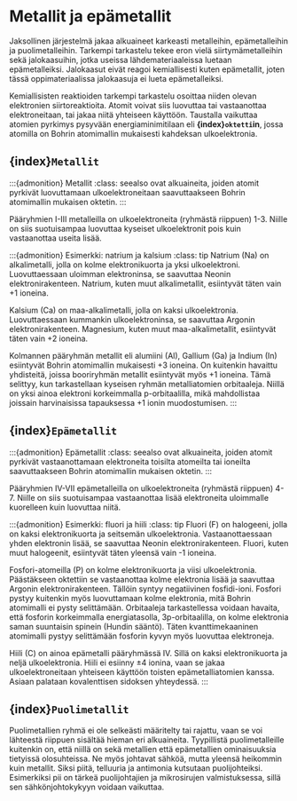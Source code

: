 # Metallit ja epämetallit

Jaksollinen järjestelmä jakaa alkuaineet karkeasti metalleihin, epämetalleihin ja puolimetalleihin. Tarkempi tarkastelu tekee eron vielä siirtymämetalleihin sekä jalokaasuihin, jotka useissa lähdemateriaaleissa luetaan epämetalleiksi. Jalokaasut eivät reagoi kemiallisesti kuten epämetallit, joten tässä oppimateriaalissa jalokaasuja ei lueta epämetalleiksi.

Kemiallisisten reaktioiden tarkempi tarkastelu osoittaa niiden olevan elektronien siirtoreaktioita. Atomit voivat siis luovuttaa tai vastaanottaa elektroneitaan, tai jakaa niitä yhteiseen käyttöön. Taustalla vaikuttaa atomien pyrkimys pysyvään energiaminimitilaan eli **{index}`oktetti`in**, jossa atomilla on Bohrin atomimallin mukaisesti kahdeksan ulkoelektronia.

## {index}`Metallit`
:::{admonition} Metallit
:class: seealso
ovat alkuaineita, joiden atomit pyrkivät luovuttamaan ulkoelektroneitaan saavuttaakseen Bohrin atomimallin mukaisen oktetin.
:::

Pääryhmien I-III metalleilla on ulkoelektroneita (ryhmästä riippuen) 1-3. Niille on siis suotuisampaa luovuttaa kyseiset ulkoelektronit pois kuin vastaanottaa useita lisää.

:::{admonition} Esimerkki: natrium ja kalsium
:class: tip
Natrium (Na) on alkalimetalli, jolla on kolme elektronikuorta ja yksi ulkoelektroni. Luovuttaessaan uloimman elektroninsa, se saavuttaa Neonin elektronirakenteen. Natrium, kuten muut alkalimetallit, esiintyvät täten vain +1 ioneina.

Kalsium (Ca) on maa-alkalimetalli, jolla on kaksi ulkoelektronia. Luovuttaessaan kummankin ulkoelektroninsa, se saavuttaa Argonin elektronirakenteen. Magnesium, kuten muut maa-alkalimetallit, esiintyvät täten vain +2 ioneina.

Kolmannen pääryhmän metallit eli alumiini (Al), Gallium (Ga) ja Indium (In) esiintyvät Bohrin atomimallin mukaisesti +3 ioneina. On kuitenkin havaittu yhdisteitä, joissa booriryhmän metallit esiintyvät myös +1 ioneina. Tämä selittyy, kun tarkastellaan kyseisen ryhmän metalliatomien orbitaaleja. Niillä on yksi ainoa elektroni korkeimmalla p-orbitaalilla, mikä mahdollistaa joissain harvinaisissa tapauksessa +1 ionin muodostumisen.
:::

## {index}`Epämetallit`
:::{admonition} Epämetallit
:class: seealso
ovat alkuaineita, joiden atomit pyrkivät vastaanottamaan elektroneita toisilta atomeilta tai ioneilta saavuttaakseen Bohrin atomimallin mukaisen oktetin.
:::

Pääryhmien IV-VII epämetalleilla on ulkoelektroneita (ryhmästä riippuen) 4-7. Niille on siis suotuisampaa vastaanottaa lisää elektroneita uloimmalle kuorelleen kuin luovuttaa niitä.

:::{admonition} Esimerkki: fluori ja hiili
:class: tip
Fluori (F) on halogeeni, jolla on kaksi elektronikuorta ja seitsemän ulkoelektronia. Vastaanottaessaan yhden elektronin lisää, se saavuttaa Neonin elektronirakenteen. Fluori, kuten muut halogeenit, esiintyvät täten yleensä vain -1 ioneina.

Fosfori-atomeilla (P) on kolme elektronikuorta ja viisi ulkoelektronia. Päästäkseen oktettiin se vastaanottaa kolme elektronia lisää ja saavuttaa Argonin elektronirakenteen. Tällöin syntyy negatiivinen fosfidi-ioni. Fosfori pystyy kuitenkin myös luovuttamaan kolme elektronia, mitä Bohrin atomimalli ei pysty selittämään. Orbitaaleja tarkastellessa voidaan havaita, että fosforin korkeimmalla energiatasolla, 3p-orbitaalilla, on kolme elektronia saman suuntaisin spinein (Hundin sääntö). Täten kvanttimekaaninen atomimalli pystyy selittämään fosforin kyvyn myös luovuttaa elektroneja.

Hiili (C) on ainoa epämetalli pääryhmässä IV. Sillä on kaksi elektronikuorta ja neljä ulkoelektronia. Hiili ei esiinny $\pm$4 ionina, vaan se jakaa ulkoelektroneitaan yhteiseen käyttöön toisten epämetalliatomien kanssa. Asiaan palataan kovalenttisen sidoksen yhteydessä.
:::

## {index}`Puolimetallit`
Puolimetallien ryhmä ei ole selkeästi määritelty tai rajattu, vaan se voi lähteestä riippuen sisältää hieman eri alkuaineita. Tyypillistä puolimetalleille kuitenkin on, että niillä on sekä metallien että epämetallien ominaisuuksia tietyissä olosuhteissa. Ne myös johtavat sähköä, mutta yleensä heikommin kuin metallit. Siksi piitä, telluuria ja antimonia kutsutaan puolijohteiksi. Esimerkiksi pii on tärkeä puolijohtajien ja mikrosirujen valmistuksessa, sillä sen sähkönjohtokykyyn voidaan vaikuttaa.